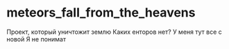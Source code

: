 # meteors_fall_from_the_heavens
Проект, который уничтожит землю
Каких енторов нет?
У меня тут все с новой
Я не понимат
